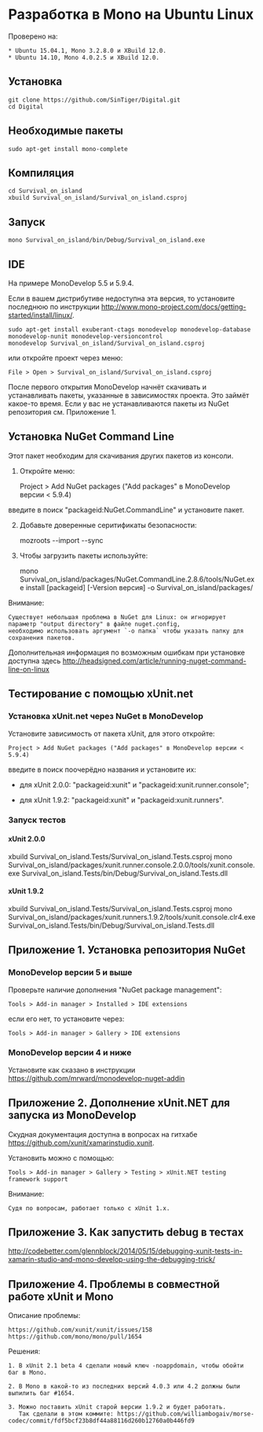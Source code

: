 # Разработка в Mono на Ubuntu Linux

Проверено на:

    * Ubuntu 15.04.1, Mono 3.2.8.0 и XBuild 12.0.
    * Ubuntu 14.10, Mono 4.0.2.5 и XBuild 12.0.

## Установка

```ShellSession
git clone https://github.com/SinTiger/Digital.git
cd Digital
```

## Необходимые пакеты

```ShellSession
sudo apt-get install mono-complete
```

## Компиляция


```ShellSession
cd Survival_on_island
xbuild Survival_on_island/Survival_on_island.csproj
```

## Запуск

```ShellSession
mono Survival_on_island/bin/Debug/Survival_on_island.exe
```

## IDE

На примере MonoDevelop 5.5 и 5.9.4.

Если в вашем дистрибутиве недоступна эта версия, то установите последнюю
по инструкции http://www.mono-project.com/docs/getting-started/install/linux/.

```ShellSession
sudo apt-get install exuberant-ctags monodevelop monodevelop-database monodevelop-nunit monodevelop-versioncontrol
monodevelop Survival_on_island/Survival_on_island.csproj
```

или откройте проект через меню:

    File > Open > Survival_on_island/Survival_on_island.csproj

После первого открытия MonoDevelop начнёт скачивать и устанавливать пакеты, указанные в зависимостях проекта.
Это займёт какое-то время. Если у вас не устанавливаются пакеты из NuGet репозитория см. Приложение 1.

## Установка NuGet Command Line

Этот пакет необходим для скачивания других пакетов из консоли.

1. Откройте меню:

    Project > Add NuGet packages ("Add packages" в MonoDevelop версии < 5.9.4)

введите в поиск "packageid:NuGet.CommandLine" и установите пакет.

2. Добавьте доверенные серитификаты безопасности:

    mozroots --import --sync

3. Чтобы загрузить пакеты используйте:

    mono Survival_on_island/packages/NuGet.CommandLine.2.8.6/tools/NuGet.exe install [packageid] [-Version версия] -o Survival_on_island/packages/

Внимание:

    Существует небольшая проблема в NuGet для Linux: он игнорирует параметр "output directory" в файле nuget.config,
    необходимо использовать аргумент `-o папка` чтобы указать папку для сохранения пакетов.

Дополнительная информация по возможным ошибкам при установке доступна здесь http://headsigned.com/article/running-nuget-command-line-on-linux

## Тестирование с помощью xUnit.net

### Установка xUnit.net через NuGet в MonoDevelop

Установите зависимость от пакета xUnit, для этого откройте:

    Project > Add NuGet packages ("Add packages" в MonoDevelop версии < 5.9.4)

введите в поиск поочерёдно названия и установите их:

* для xUnit 2.0.0: "packageid:xunit" и "packageid:xunit.runner.console";

* для xUnit 1.9.2: "packageid:xunit" и "packageid:xunit.runners".

### Запуск тестов

#### xUnit 2.0.0

xbuild Survival_on_island.Tests/Survival_on_island.Tests.csproj
mono Survival_on_island/packages/xunit.runner.console.2.0.0/tools/xunit.console.exe Survival_on_island.Tests/bin/Debug/Survival_on_island.Tests.dll

#### xUnit 1.9.2

xbuild Survival_on_island.Tests/Survival_on_island.Tests.csproj
mono Survival_on_island/packages/xunit.runners.1.9.2/tools/xunit.console.clr4.exe Survival_on_island.Tests/bin/Debug/Survival_on_island.Tests.dll

## Приложение 1. Установка репозитория NuGet

### MonoDevelop версии 5 и выше

Проверьте наличие дополнения "NuGet package management":

    Tools > Add-in manager > Installed > IDE extensions

если его нет, то установите через:

    Tools > Add-in manager > Gallery > IDE extensions

### MonoDevelop версии 4 и ниже

Установите как сказано в инструкции https://github.com/mrward/monodevelop-nuget-addin

## Приложение 2. Дополнение xUnit.NET для запуска из MonoDevelop

Скудная документация доступна в вопросах на гитхабе https://github.com/xunit/xamarinstudio.xunit.

Установить можно с помощью:

    Tools > Add-in manager > Gallery > Testing > xUnit.NET testing framework support

Внимание:

    Судя по вопросам, работает только с xUnit 1.x.

## Приложение 3. Как запустить debug в тестах

http://codebetter.com/glennblock/2014/05/15/debugging-xunit-tests-in-xamarin-studio-and-mono-develop-using-the-debugging-trick/

## Приложение 4. Проблемы в совместной работе xUnit и Mono

Описание проблемы:

    https://github.com/xunit/xunit/issues/158
    https://github.com/mono/mono/pull/1654

Решения:

    1. В xUnit 2.1 beta 4 сделали новый ключ -noappdomain, чтобы обойти баг в Mono.
    
    2. В Mono в какой-то из последних версий 4.0.3 или 4.2 должны были выпилить баг #1654.
    
    3. Можно поставить xUnit старой версии 1.9.2 и будет работать.
       Так сделали в этом коммите: https://github.com/williambogaiv/morse-codec/commit/fdf5bcf23b8df44a88116d260b12760a0b446fd9
